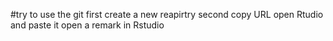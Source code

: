 #try to use the git
first create a new reapirtry
second copy URL
open Rtudio and paste it
open a remark in Rstudio
